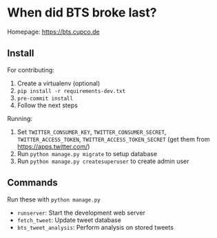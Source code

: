 # When did BTS broke last?

Homepage: https://bts.cupco.de

## Install

For contributing:

1.  Create a virtualenv (optional)
2.  `pip install -r requirements-dev.txt`
3.  `pre-commit install`
4.  Follow the next steps

Running:

1.  Set `TWITTER_CONSUMER_KEY`, `TWITTER_CONSUMER_SECRET`, `TWITTER_ACCESS_TOKEN`, `TWITTER_ACCESS_TOKEN_SECRET` (get them from https://apps.twitter.com/)
2.  Run `python manage.py migrate` to setup database
3.  Run `python manage.py createsuperuser` to create admin user

## Commands

Run these with `python manage.py`

* `runserver`: Start the development web server
* `fetch_tweet`: Update tweet database
* `bts_tweet_analysis`: Perform analysis on stored tweets
